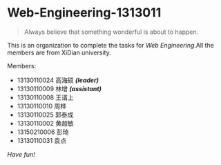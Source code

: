 # Web-Engineering-1313011

> Always believe that something wonderful is about to happen.

This is an organization to complete the tasks for *Web Engineering*.All the members are from XiDian university.

Members:
* 13130110024 高海硕 ***(leader)***
* 13130110009 林增 ***(assistant)***
* 13130110008 王谞上
* 13130110010 周桦
* 13130110025 郭泰成
* 13130110002 黄超敏
* 13150210006 彭琦
* 13130110031 袁点  

*Have fun!*

